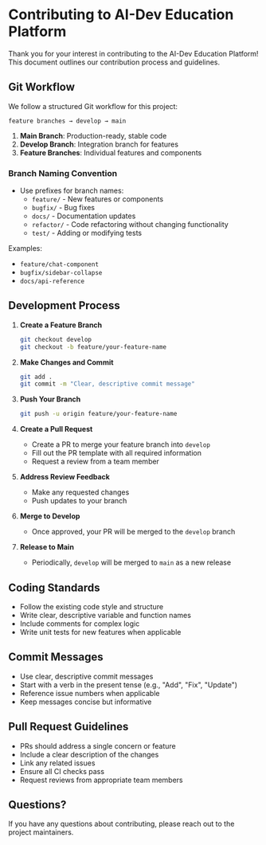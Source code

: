 # Contributing to AI-Dev Education Platform

Thank you for your interest in contributing to the AI-Dev Education Platform! This document outlines our contribution process and guidelines.

## Git Workflow

We follow a structured Git workflow for this project:

```
feature branches → develop → main
```

1. **Main Branch**: Production-ready, stable code
2. **Develop Branch**: Integration branch for features
3. **Feature Branches**: Individual features and components

### Branch Naming Convention

- Use prefixes for branch names:
  - `feature/` - New features or components
  - `bugfix/` - Bug fixes
  - `docs/` - Documentation updates
  - `refactor/` - Code refactoring without changing functionality
  - `test/` - Adding or modifying tests

Examples:
- `feature/chat-component`
- `bugfix/sidebar-collapse`
- `docs/api-reference`

## Development Process

1. **Create a Feature Branch**
   ```bash
   git checkout develop
   git checkout -b feature/your-feature-name
   ```

2. **Make Changes and Commit**
   ```bash
   git add .
   git commit -m "Clear, descriptive commit message"
   ```

3. **Push Your Branch**
   ```bash
   git push -u origin feature/your-feature-name
   ```

4. **Create a Pull Request**
   - Create a PR to merge your feature branch into `develop`
   - Fill out the PR template with all required information
   - Request a review from a team member

5. **Address Review Feedback**
   - Make any requested changes
   - Push updates to your branch

6. **Merge to Develop**
   - Once approved, your PR will be merged to the `develop` branch

7. **Release to Main**
   - Periodically, `develop` will be merged to `main` as a new release

## Coding Standards

- Follow the existing code style and structure
- Write clear, descriptive variable and function names
- Include comments for complex logic
- Write unit tests for new features when applicable

## Commit Messages

- Use clear, descriptive commit messages
- Start with a verb in the present tense (e.g., "Add", "Fix", "Update")
- Reference issue numbers when applicable
- Keep messages concise but informative

## Pull Request Guidelines

- PRs should address a single concern or feature
- Include a clear description of the changes
- Link any related issues
- Ensure all CI checks pass
- Request reviews from appropriate team members

## Questions?

If you have any questions about contributing, please reach out to the project maintainers. 